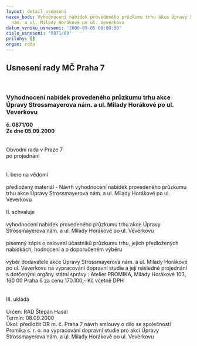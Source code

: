 ```yaml
---
layout: detail_usneseni
nazev_bodu: Vyhodnocení nabídek provedeného průzkumu trhu akce Úpravy Strossmayerova
  nám. a ul. Milady Horákové po ul. Veverkovu
datum_vzniku_usneseni: '2000-09-05 00:00:00'
cislo_usneseni: '0871/00'
prilohy: []
organ: rada
---
```

<div id="ucUsn_pList" class="usn">
	<span><h2>Usnesení rady MČ Praha 7 </h2>
<br></span><div class="standBody">
<span><h3>Vyhodnocení nabídek provedeného průzkumu trhu akce Úpravy Strossmayerova nám. a ul. Milady Horákové po ul. Veverkovu</h3></span><div class="center">
		<strong>č. 0871/00</strong><br>
	</div>
<div class="center">
		<strong>Ze dne 05.09.2000</strong><br><br>
	</div>     <br>Obvodní rada v Praze 7<br>po projednání<br><br><br>I.	bere na vědomí<br><br> předložený materiál - Návrh vyhodnocení nabídek provedeného průzkumu trhu akce Úpravy Strossmayerova nám. a ul. Milady Horákové po ul. Veverkovu<br><br>II.	schvaluje <br><br>vyhodnocení nabídek provedeného průzkumu trhu akce Úpravy Strossmayerova nám. a ul. Milady Horákové po ul. Veverkovu<br><br>písemný zápis o oslovení účastníků průzkumu trhu, jejich předložených nabídkách, hodnocení a o doporučeném výběru  <br><br>výběr dodavatele akce Úpravy Strossmayerova nám. a ul. Milady Horákové po ul. Veverkovu na vypracování dopravní studie a její následné projednání s dotčenými orgány státní správy : Atelier PROMIKA, Milady Horákové 103, 160 00 Praha 6 za cenu 170.100,- Kč včetně DPH<br><br><br>III.	ukládá <br><br> Určen:	     	RAD Štěpán Hasal<br>Termín: 08.09.2000<br>Úkol:	předložit OR m. č. Praha 7 návrh smlouvy o dílo se společností Promika s. r. o. na vypracování dopravní studie pro akci Úpravy Strossmayerova nám. a ul. Milady Horákové po ul. Veverkovu<br>  </div>
</div>